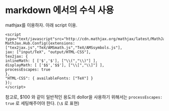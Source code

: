 # markdown 에서의 수식 사용
mathjax를 이용하자. 아래 script 이용.

```
<script type="text/javascript"src="http://cdn.mathjax.org/mathjax/latest/MathJax.js">
MathJax.Hub.Config({extensions: ["tex2jax.js","TeX/AMSmath.js","TeX/AMSsymbols.js"],
jax: ["input/TeX", "output/HTML-CSS"],
tex2jax: {
inlineMath: [ ['$','$'], ["\\(","\\)"] ],
displayMath: [ ['$$','$$'], ["\\[","\\]"] ],
processEscapes: true
},
"HTML-CSS": { availableFonts: ["TeX"] }
});
</script>
```

참고로, $100 와 같이 일반적인 용도의 dollor을 사용하기 위해서는 `processEscapes: true` 로 세팅해주어야 한다. (`\$` 로 표현)

